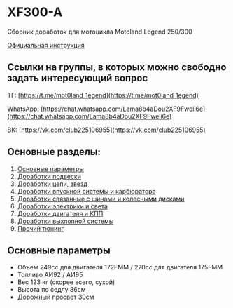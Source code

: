 # XF300-A
Сборник доработок для мотоцикла Motoland Legend 250/300

[Официальная инструкция](https://motoland-russia.ru/assets/files/%D0%BC%D0%BE%D1%82%D0%BE%D1%86%D0%B8%D0%BA%D0%BB%D1%8B%202017.doc)



## Ссылки на группы, в которых можно свободно задать интересующий вопрос

ТГ: [https://t.me/mot0land_1egend](https://t.me/mot0land_1egend)

WhatsApp: [https://chat.whatsapp.com/Lama8b4aDou2XF9Fweli6e](https://chat.whatsapp.com/Lama8b4aDou2XF9Fweli6e)

ВК: [https://vk.com/club225106955](https://vk.com/club225106955)



## Основные разделы:

1. [Основные параметры](#motoparams)
2. [Доработки подвески](https://github.com/coprolitebbs/XF300-A/tree/main/Suspension)
3. [Доработки цепи, звезд](https://github.com/coprolitebbs/XF300-A/tree/main/Chain)
4. [Доработки впускной системы и карбюратора](https://github.com/coprolitebbs/XF300-A/tree/main/Carburator)
5. [Доработки связанные с шинами и колесными дисками](https://github.com/coprolitebbs/XF300-A/tree/main/Tires)
6. [Доработки электрики и света](https://github.com/coprolitebbs/XF300-A/tree/main/Electricity)
7. [Доработки двигателя и КПП](https://github.com/coprolitebbs/XF300-A/tree/main/Engine)
8. [Доработки выхлопной системы](https://github.com/coprolitebbs/XF300-A/tree/main/Exhaust)
9. [Прочий тюнинг](https://github.com/coprolitebbs/XF300-A/tree/main/Other)
    

## Основные параметры <a name="motoparams"></a>

* Объем 249сс для двигателя 172FMM / 270сс для двигателя 175FMM
* Топливо АИ92 / АИ95
* Вес 123 кг (скорее всего, сухой)
* Высота по седлу 86см
* Дорожный просвет 30см
